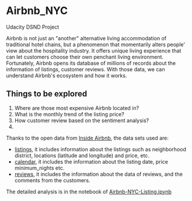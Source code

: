 # Airbnb_NYC
Udacity DSND Project

Airbnb is not just an "another" alternative living accommodation of traditional hotel chains, but a phenomenon that momentarily alters people' view about the hospitality industry. It offers unique living experience that can let customers choose their own penchant living environment. Fortunately, Airbnb opens its database of millions of records about the information of listings, customer reviews. With those data, we can understand Airbnb's ecosystem and how it works. 

<!-- wp:heading -->
<h2>Things to be explored</h2>
<!-- /wp:heading -->

<!-- wp:list {"ordered":true} -->
<ol><li>Where are those most expensive Airbnb  located in? </li><li>What is the monthly trend of the listing price?</li><li>How customer review based on the sentiment analysis?</li><li></li></ol>
<!-- /wp:list -->

<!-- wp:paragraph -->
<p>Thanks to the open data from  <a rel="noreferrer noopener" href="http://insideairbnb.com/get-the-data.html" target="_blank">Inside Airbnb</a>, the data sets used are:</p>
<!-- /wp:paragraph -->

<!-- wp:list -->
<ul><li> <a href="http://data.insideairbnb.com/united-states/ny/new-york-city/2019-03-06/visualisations/listings.csv">listings</a>, it includes information about the listings such as neighborhood district, locations (latitude and longitude) and price, etc.</li><li> <a href="http://data.insideairbnb.com/united-states/ny/new-york-city/2019-03-06/data/calendar.csv.gz">calendar</a>, it includes the information about the listing date, price minimum_nights etc.</li><li> <a href="http://data.insideairbnb.com/united-states/ny/new-york-city/2019-03-06/data/reviews.csv.gz">reviews</a>, it includes the information about the data of reviews, and the comments from the customers.</li></ul>
<!-- /wp:list -->

The detailed analysis is in the notebook of [Airbnb-NYC-Listing.ipynb](./Airbnb-NYC-Listing.ipynb)

